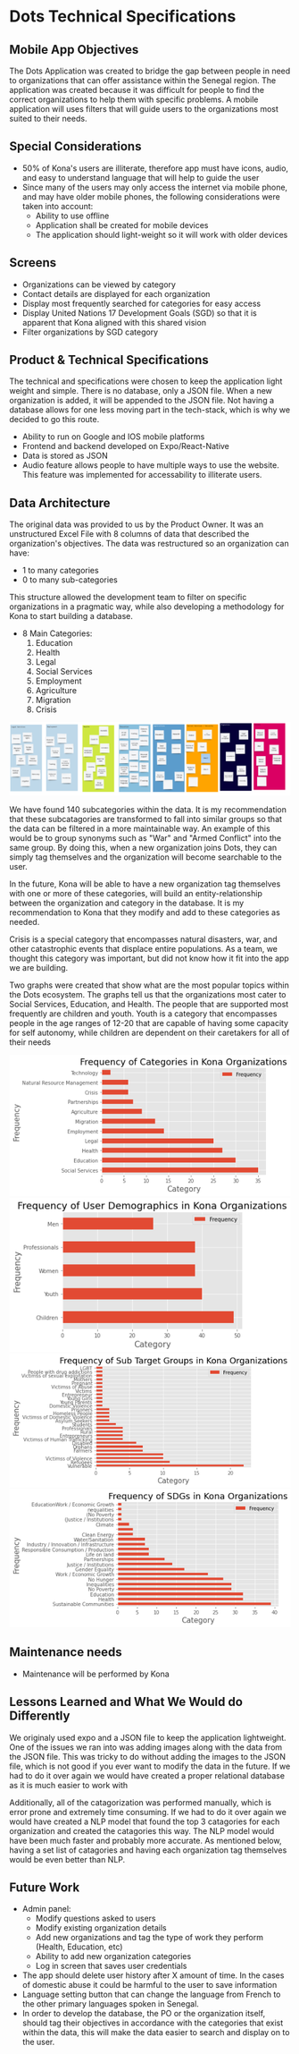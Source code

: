 # Dots Technical Specifications


## Mobile App Objectives
The Dots Application was created to bridge the gap between people in need to organizations that can offer assistance within the Senegal region.
The application was created because it was difficult for people to find the correct organizations to help them with specific problems.
A mobile application will uses filters that will guide users to the organizations most suited to their needs.

## Special Considerations
* 50% of Kona's users are illiterate, therefore app must have icons, audio, and easy to understand language that will help to guide the user
* Since many of the users may only access the internet via mobile phone, and may have older mobile phones, the following considerations were taken into account:
  * Ability to use offline
  * Application shall be created for mobile devices
  * The application should light-weight so it will work with older devices

## Screens  
* Organizations can be viewed by category  
* Contact details are displayed for each organization
* Display most frequently searched for categories for easy access
* Display United Nations 17 Development Goals (SGD) so that it is apparent that Kona aligned with this shared vision
* Filter organizations by SGD category
 
## Product & Technical Specifications
The technical and specifications were chosen to keep the application light weight and simple. There is no database, only a JSON file. When a new organization is 
added, it will be appended to the JSON file. Not having a database allows for one less moving part in the tech-stack, which is why we decided to go this route.
* Ability to run on Google and IOS mobile platforms
* Frontend and backend developed on Expo/React-Native
* Data is stored as JSON 
* Audio feature allows people to have multiple ways to use the website. This feature was implemented for accessability to illiterate users.

## Data Architecture
 The original data was provided to us by the Product Owner. It was an unstructured Excel File with 8 columns of data that described the organization's objectives.
The data was restructured so an organization can have:
* 1 to many categories
*  0 to many sub-categories

This structure allowed the development team to filter on specific organizations in a pragmatic way, while also developing a methodology for Kona to start building a database.

* 8 Main Categories:
  1. Education
  2. Health
  3. Legal
  4. Social Services
  5. Employment
  6. Agriculture
  7. Migration
  8. Crisis

<img src="https://github.com/WomenPlusPlus/deploy-impact-21-kona-a/blob/main/kona-app/docs/categories.png" alt="Organization Categories">

We have found 140 subcategories within the data. It is my recommendation that these subcatagories are transformed to fall into similar groups so that the data can be filtered in a more maintainable way. An example of this would be to group synonyms such as "War" and "Armed Conflict" into the same group. By doing this, when a new organization joins Dots, they can simply tag themselves and the organization will become searchable to the user.

In the future, Kona will be able to have a new organization tag themselves with one or more of these categories, will build an entity-relationship between the organization and category in the database. It is my recommendation to Kona that they modify and add to these categories as needed.

Crisis is a special category that encompasses natural disasters, war, and other catastrophic events that displace entire populations. As a team, we thought this category was important, but did not know how it fit into the app we are building. 

Two graphs were created that show what are the most popular topics within the Dots ecosystem. The graphs tell us that the organizations most cater to Social Services, Education, and Health. The people that are supported most frequently are children and youth. Youth is a category that encompasses people in the age ranges of 12-20 that are capable of having some capacity for self autonomy, while children are dependent on their caretakers for all of their needs

<img src="https://github.com/WomenPlusPlus/deploy-impact-21-kona-a/blob/main/kona-app/docs/images/frequency_of_catagories.png" alt="Frequency of Topics within all Organizations">


<img src="https://github.com/WomenPlusPlus/deploy-impact-21-kona-a/blob/main/kona-app/docs/images/frequency_of_users.png" alt="Frequency of User Demographics within all Organizations">

<img src="https://github.com/WomenPlusPlus/deploy-impact-21-kona-a/blob/main/kona-app/docs/images/frequency_of_sub_target_group.png" alt="Frequency of User Types within all Organizations">


<img src="https://github.com/WomenPlusPlus/deploy-impact-21-kona-a/blob/main/kona-app/docs/images/Frequency_of_SDG.png" alt= "Frequency of User Types within all Organizations">

## Maintenance needs 
* Maintenance will be performed by Kona

## Lessons Learned and What We Would do Differently
We originaly used expo and a JSON file to keep the application lightweight. One of the issues we ran into was adding images along with the data from the JSON file. This was tricky to do without adding the images to the JSON file, which is not good if you ever want to modify the data in the future. If we had to do it over again we would have created a proper relational database as it is much easier to work with 

Additionally, all of the catagorization was performed manually, which is error prone and extremely time consuming. If we had to do it over again we would have created a NLP model that found the top 3 catagories for each organization and created the catagories this way. The NLP model would have been much faster and probably more accurate. As mentioned below, having a set list of catagories and having each organization tag themselves would be even better than NLP. 
 
 ## Future Work
* Admin panel:
  *  Modify questions asked to users
  *  Modify existing organization details 
  *  Add new organizations and tag the type of work they perform (Health, Education, etc)
  *  Ability to add new organization categories 
  *  Log in screen that saves user credentials
* The app should delete user history after X amount of time. In the cases of domestic abuse it could be harmful to the user to save information
* Language setting button that can change the language from French to the other primary languages spoken in Senegal.
* In order to develop the database, the PO or the organization itself, should tag their objectives in accordance with the categories that exist within the data, this will make the data easier to search and display on to the user.

